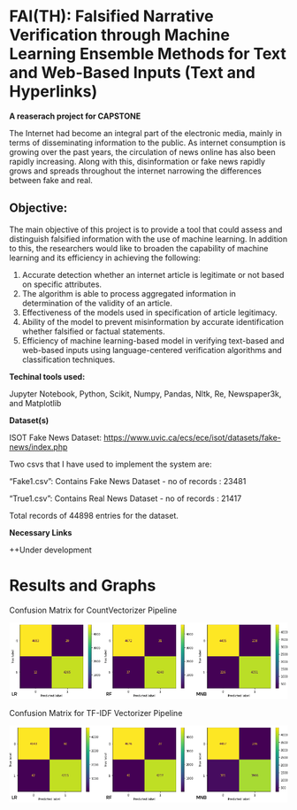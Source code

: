 # FAI(TH): Falsified Narrative Verification through Machine Learning Ensemble Methods for Text and Web-Based Inputs (Text and Hyperlinks)
**A reaserach project for CAPSTONE**

The Internet had become an integral part of the electronic media, mainly in terms of disseminating information to the public. As internet consumption is growing over the past years, the circulation of news online has also been rapidly increasing. Along with this, disinformation or fake news rapidly grows and spreads throughout the internet narrowing the differences between fake and real.

## Objective:
The main objective of this project is to provide a tool that could assess and distinguish falsified information with the use of machine learning. In addition to this, the researchers would like to broaden the capability of machine learning and its efficiency in achieving the following:
1. Accurate detection whether an internet article is legitimate or not based on specific attributes.
2. The algorithm is able to process aggregated information in determination of the validity of an article.
3. Effectiveness of the models used in specification of article legitimacy.
4. Ability of the model to prevent misinformation by accurate identification whether falsified or factual statements.
5. Efficiency of machine learning-based model in verifying text-based and web-based inputs using language-centered verification algorithms and classification techniques. 

**Techinal tools used:**

Jupyter Notebook, Python, Scikit, Numpy, Pandas, Nltk, Re, Newspaper3k, and Matplotlib

**Dataset(s)**

ISOT Fake News Dataset: https://www.uvic.ca/ecs/ece/isot/datasets/fake-news/index.php

Two csvs that I have used to implement the system are:

“Fake1.csv”: Contains Fake News Dataset - no of records : 23481

“True1.csv”: Contains Real News Dataset - no of records : 21417

Total records of 44898 entries for the dataset.

**Necessary Links**

++Under development

# Results and Graphs
Confusion Matrix for CountVectorizer Pipeline

![](count.png)

Confusion Matrix for TF-IDF Vectorizer Pipeline

![](TF.png)
